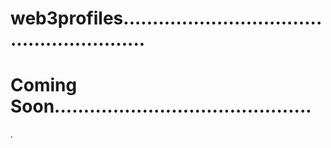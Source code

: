# web3profiles.........................................................
# Coming Soon............................................
.

